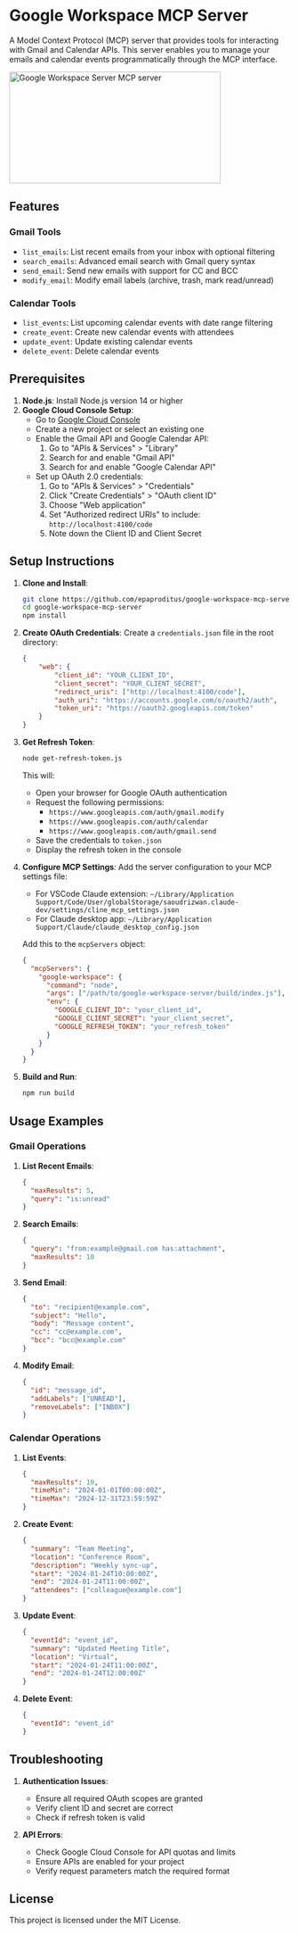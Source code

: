 # Google Workspace MCP Server

A Model Context Protocol (MCP) server that provides tools for interacting with Gmail and Calendar APIs. This server enables you to manage your emails and calendar events programmatically through the MCP interface.

<a href="https://glama.ai/mcp/servers/egcwr79vu2"><img width="380" height="200" src="https://glama.ai/mcp/servers/egcwr79vu2/badge" alt="Google Workspace Server MCP server" /></a>

## Features

### Gmail Tools
- `list_emails`: List recent emails from your inbox with optional filtering
- `search_emails`: Advanced email search with Gmail query syntax
- `send_email`: Send new emails with support for CC and BCC
- `modify_email`: Modify email labels (archive, trash, mark read/unread)

### Calendar Tools
- `list_events`: List upcoming calendar events with date range filtering
- `create_event`: Create new calendar events with attendees
- `update_event`: Update existing calendar events
- `delete_event`: Delete calendar events

## Prerequisites

1. **Node.js**: Install Node.js version 14 or higher
2. **Google Cloud Console Setup**:
   - Go to [Google Cloud Console](https://console.cloud.google.com/)
   - Create a new project or select an existing one
   - Enable the Gmail API and Google Calendar API:
     1. Go to "APIs & Services" > "Library"
     2. Search for and enable "Gmail API"
     3. Search for and enable "Google Calendar API"
   - Set up OAuth 2.0 credentials:
     1. Go to "APIs & Services" > "Credentials"
     2. Click "Create Credentials" > "OAuth client ID"
     3. Choose "Web application"
     4. Set "Authorized redirect URIs" to include: `http://localhost:4100/code`
     5. Note down the Client ID and Client Secret

## Setup Instructions

1. **Clone and Install**:
   ```bash
   git clone https://github.com/epaproditus/google-workspace-mcp-server.git
   cd google-workspace-mcp-server
   npm install
   ```

2. **Create OAuth Credentials**:
   Create a `credentials.json` file in the root directory:
   ```json
   {
       "web": {
           "client_id": "YOUR_CLIENT_ID",
           "client_secret": "YOUR_CLIENT_SECRET",
           "redirect_uris": ["http://localhost:4100/code"],
           "auth_uri": "https://accounts.google.com/o/oauth2/auth",
           "token_uri": "https://oauth2.googleapis.com/token"
       }
   }
   ```

3. **Get Refresh Token**:
   ```bash
   node get-refresh-token.js
   ```
   This will:
   - Open your browser for Google OAuth authentication
   - Request the following permissions:
     - `https://www.googleapis.com/auth/gmail.modify`
     - `https://www.googleapis.com/auth/calendar`
     - `https://www.googleapis.com/auth/gmail.send`
   - Save the credentials to `token.json`
   - Display the refresh token in the console

4. **Configure MCP Settings**:
   Add the server configuration to your MCP settings file:
   - For VSCode Claude extension: `~/Library/Application Support/Code/User/globalStorage/saoudrizwan.claude-dev/settings/cline_mcp_settings.json`
   - For Claude desktop app: `~/Library/Application Support/Claude/claude_desktop_config.json`

   Add this to the `mcpServers` object:
   ```json
   {
     "mcpServers": {
       "google-workspace": {
         "command": "node",
         "args": ["/path/to/google-workspace-server/build/index.js"],
         "env": {
           "GOOGLE_CLIENT_ID": "your_client_id",
           "GOOGLE_CLIENT_SECRET": "your_client_secret",
           "GOOGLE_REFRESH_TOKEN": "your_refresh_token"
         }
       }
     }
   }
   ```

5. **Build and Run**:
   ```bash
   npm run build
   ```

## Usage Examples

### Gmail Operations

1. **List Recent Emails**:
   ```json
   {
     "maxResults": 5,
     "query": "is:unread"
   }
   ```

2. **Search Emails**:
   ```json
   {
     "query": "from:example@gmail.com has:attachment",
     "maxResults": 10
   }
   ```

3. **Send Email**:
   ```json
   {
     "to": "recipient@example.com",
     "subject": "Hello",
     "body": "Message content",
     "cc": "cc@example.com",
     "bcc": "bcc@example.com"
   }
   ```

4. **Modify Email**:
   ```json
   {
     "id": "message_id",
     "addLabels": ["UNREAD"],
     "removeLabels": ["INBOX"]
   }
   ```

### Calendar Operations

1. **List Events**:
   ```json
   {
     "maxResults": 10,
     "timeMin": "2024-01-01T00:00:00Z",
     "timeMax": "2024-12-31T23:59:59Z"
   }
   ```

2. **Create Event**:
   ```json
   {
     "summary": "Team Meeting",
     "location": "Conference Room",
     "description": "Weekly sync-up",
     "start": "2024-01-24T10:00:00Z",
     "end": "2024-01-24T11:00:00Z",
     "attendees": ["colleague@example.com"]
   }
   ```

3. **Update Event**:
   ```json
   {
     "eventId": "event_id",
     "summary": "Updated Meeting Title",
     "location": "Virtual",
     "start": "2024-01-24T11:00:00Z",
     "end": "2024-01-24T12:00:00Z"
   }
   ```

4. **Delete Event**:
   ```json
   {
     "eventId": "event_id"
   }
   ```

## Troubleshooting

1. **Authentication Issues**:
   - Ensure all required OAuth scopes are granted
   - Verify client ID and secret are correct
   - Check if refresh token is valid

2. **API Errors**:
   - Check Google Cloud Console for API quotas and limits
   - Ensure APIs are enabled for your project
   - Verify request parameters match the required format

## License

This project is licensed under the MIT License.
